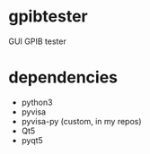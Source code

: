 # gpibtester
GUI GPIB tester

# dependencies
* python3
* pyvisa
* pyvisa-py (custom, in my repos)
* Qt5
* pyqt5
